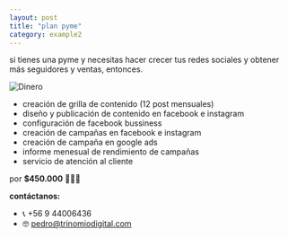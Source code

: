```yaml
---
layout: post
title: "plan pyme"
category: example2
---
```


si tienes una pyme y necesitas hacer crecer tus redes sociales y obtener más seguidores y ventas, entonces.

![Dinero](https://cdn.eldeforma.com/wp-content/uploads/2020/08/giphy.gif)


- creación de grilla de contenido (12 post mensuales)
- diseño y publicación de contenido en facebook e instagram
- configuración de facebook bussiness
- creación de campañas en facebook e instagram
- creación de campaña en google ads
- informe menesual de rendimiento de campañas
- servicio de atención al cliente

por **$450.000** 🚀🚀🚀


**contáctanos:**

- 📞 +56 9 44006436
- 🤓 pedro@trinomiodigital.com
